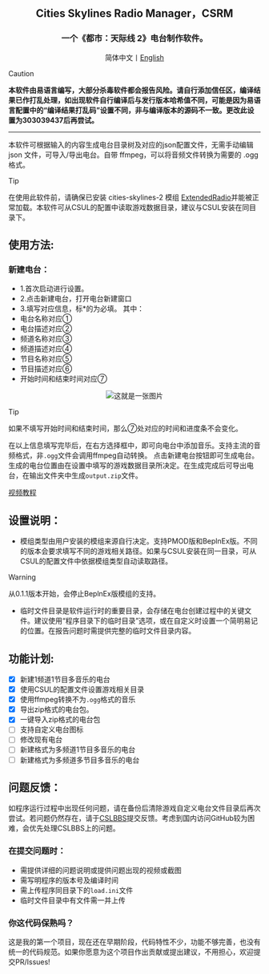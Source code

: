 <div align="center">

<h2>Cities Skylines Radio Manager，CSRM</h2>
<h3>一个《都市：天际线 2》电台制作软件。<br></h3>
简体中文丨<a href="https://github.com/jslxxgyy/CSRM/blob/main/docs/en/Readme.md">English</a>

</div>

> [!CAUTION]
> **本软件由易语言编写，大部分杀毒软件都会报告风险。请自行添加信任区，编译结果已作打乱处理，如出现软件自行编译后与发行版本哈希值不同，可能是因为易语言配置中的“编译结果打乱码”设置不同，非与编译版本的源码不一致。更改此设置为303039437后再尝试。**

---

本软件可根据输入的内容生成电台目录树及对应的json配置文件，无需手动编辑 json 文件，可导入/导出电台。自带 ffmpeg，可以将音频文件转换为需要的 .ogg 格式。

> [!TIP]
> 在使用此软件前，请确保已安装 cities-skylines-2 模组 [ExtendedRadio](https://www.cslbbs.net/resources/extendedradio.326/)并能被正常加载。本软件可从CSUL的配置中读取游戏数据目录，建议与CSUL安装在同目录下。

## 使用方法:
### 新建电台：
- 1.首次启动进行设置。
- 2.点击新建电台，打开电台新建窗口
- 3.填写对应信息，标*的为必填。
其中：
- 电台名称对应①
- 电台描述对应②
- 频道名称对应③
- 频道描述对应④
- 节目名称对应⑤
- 节目描述对应⑥
- 开始时间和结束时间对应⑦

<div align="center">
  
<img  src="https://gitee.com/jslxxgyy/CSRM/raw/main/docs/network.png" alt="这就是一张图片" >

</div>

> [!TIP]
> 如果不填写开始时间和结束时间，那么⑦处对应的时间和进度条不会变化。

在以上信息填写完毕后，在右方选择框中，即可向电台中添加音乐。支持主流的音频格式，非`.ogg`文件会调用ffmpeg自动转换。
点击新建电台按钮即可生成电台。生成的电台位置由在设置中填写的游戏数据目录所决定。在生成完成后可导出电台，在输出文件夹中生成`output.zip`文件。

[视频教程](https://www.bilibili.com/video/BV1Hvh1evEuw/)


## 设置说明：
- 模组类型由用户安装的模组来源自行决定。支持PMOD版和BeplnEx版。不同的版本会要求填写不同的游戏相关路径。如果与CSUL安装在同一目录，可从CSUL的配置文件中依据模组类型自动读取路径。
> [!WARNING]
> 从0.1.1版本开始，会停止BeplnEx版模组的支持。

- 临时文件目录是软件运行时的重要目录，会存储在电台创建过程中的关键文件。建议使用“程序目录下的临时目录”选项，或在自定义时设置一个简明易记的位置。在报告问题时需提供完整的临时文件目录内容。
## 功能计划:
- [x] 新建1频道1节目多音乐的电台
- [x] 使用CSUL的配置文件设置游戏相关目录
- [x] 使用ffmpeg转换不为`.ogg`格式的音乐
- [x] 导出zip格式的电台包。
- [x] 一键导入zip格式的电台包
- [ ] 支持自定义电台图标
- [ ] 修改现有电台
- [ ] 新建格式为多频道1节目多音乐的电台
- [ ] 新建格式为多频道多节目多音乐的电台
## 问题反馈：
如程序运行过程中出现任何问题，请在备份后清除游戏自定义电台文件目录后再次尝试。若问题仍然存在，请于[CSLBBS](https://www.cslbbs.net/threads/cities-skylines-radio-manager.1053/)提交反馈。考虑到国内访问GitHub较为困难，会优先处理CSLBBS上的问题。
### 在提交问题时：
- 需提供详细的问题说明或提供问题出现的视频或截图
- 需写明程序的版本号及编译时间
- 需上传程序同目录下的`load.ini`文件
- 临时文件目录中有文件需一并上传

### 你这代码保熟吗？
这是我的第一个项目，现在还在早期阶段，代码特性不少，功能不够完善，也没有统一的代码规范。如果你愿意为这个项目作出贡献或提出建议，不用担心，欢迎提交PR/Issues!
